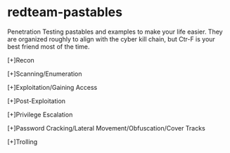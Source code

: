 # redteam-pastables

Penetration Testing pastables and examples to make your life easier. They are organized roughly to align with the cyber kill chain, but Ctr-F is your best friend most of the time. 

[+]Recon

[+]Scanning/Enumeration

[+]Exploitation/Gaining Access

[+]Post-Exploitation

[+]Privilege Escalation

[+]Password Cracking/Lateral Movement/Obfuscation/Cover Tracks

[+]Trolling
